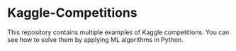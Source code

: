 # Kaggle-Competitions
This repository contains multiple examples of Kaggle competitions. You can see how to solve them by applying ML algorithms in Python.
